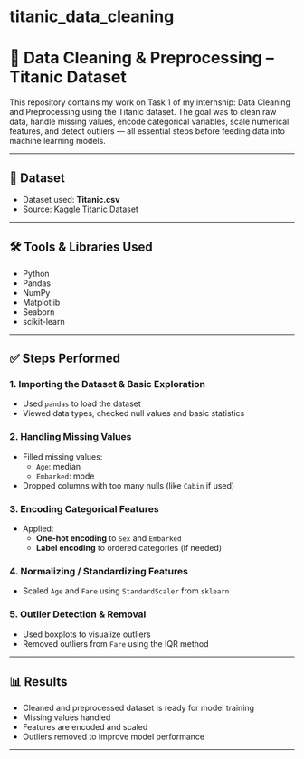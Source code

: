 # titanic_data_cleaning
# 🧼 Data Cleaning & Preprocessing – Titanic Dataset

This repository contains my work on Task 1 of my internship: Data Cleaning and Preprocessing using the Titanic dataset. The goal was to clean raw data, handle missing values, encode categorical variables, scale numerical features, and detect outliers — all essential steps before feeding data into machine learning models.

---

## 📁 Dataset
- Dataset used: **Titanic.csv**
- Source: [Kaggle Titanic Dataset](https://www.kaggle.com/c/titanic/data)

---

## 🛠️ Tools & Libraries Used
- Python
- Pandas
- NumPy
- Matplotlib
- Seaborn
- scikit-learn

---

## ✅ Steps Performed

### 1. Importing the Dataset & Basic Exploration
- Used `pandas` to load the dataset
- Viewed data types, checked null values and basic statistics

### 2. Handling Missing Values
- Filled missing values:
  - `Age`: median
  - `Embarked`: mode
- Dropped columns with too many nulls (like `Cabin` if used)

### 3. Encoding Categorical Features
- Applied:
  - **One-hot encoding** to `Sex` and `Embarked`
  - **Label encoding** to ordered categories (if needed)

### 4. Normalizing / Standardizing Features
- Scaled `Age` and `Fare` using `StandardScaler` from `sklearn`

### 5. Outlier Detection & Removal
- Used boxplots to visualize outliers
- Removed outliers from `Fare` using the IQR method

---

## 📊 Results
- Cleaned and preprocessed dataset is ready for model training
- Missing values handled
- Features are encoded and scaled
- Outliers removed to improve model performance

---

